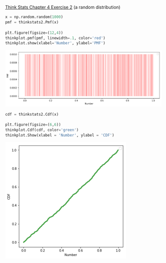 [Think Stats Chapter 4 Exercise 2](http://greenteapress.com/thinkstats2/html/thinkstats2005.html#toc41) (a random distribution)

```python
x = np.random.random(1000)
pmf = thinkstats2.Pmf(x)

plt.figure(figsize=(12,4))
thinkplot.pmf(pmf, linewidth=.1, color='red')
thinkplot.show(xlabel='Number', ylabel='PMF')
```

![PMF Chart](output.png)

```python
cdf = thinkstats2.Cdf(x)

plt.figure(figsize=(6,6))
thinkplot.Cdf(cdf, color='green')
thinkplot.Show(xlabel = 'Number', ylabel = 'CDF')
```

![CDF Chart](output2.png)
